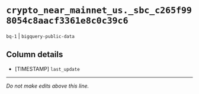 # `crypto_near_mainnet_us._sbc_c265f998054c8aacf3361e8c0c39c6`
`bq-1` | `bigquery-public-data`

## Column details
* [TIMESTAMP] `last_update`

-------------------------------------------------------------------------------
*Do not make edits above this line.*
